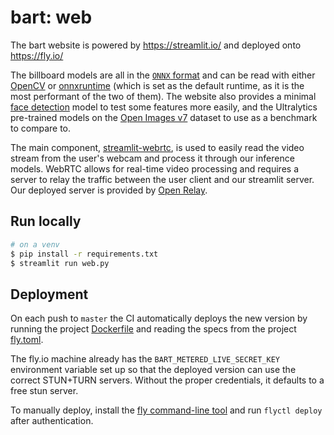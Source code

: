 # bart: web

The bart website is powered by https://streamlit.io/ and deployed onto https://fly.io/

The billboard models are all in the [`ONNX` format](https://onnx.ai/) and can be read with either [OpenCV](https://docs.opencv.org) or [onnxruntime](https://onnxruntime.ai/) (which is set as the default runtime, as it is the most performant of the two of them). The website also provides a minimal [face detection](https://pyimagesearch.com/2018/02/26/face-detection-with-opencv-and-deep-learning/) model to test some features more easily, and the Ultralytics pre-trained models on the [Open Images v7](https://docs.ultralytics.com/datasets/detect/open-images-v7/) dataset to use as a benchmark to compare to.

The main component, [streamlit-webrtc](https://github.com/whitphx/streamlit-webrtc), is used to easily read the video stream from the user's webcam and process it through our inference models. WebRTC allows for real-time video processing and requires a server to relay the traffic between the user client and our streamlit server. Our deployed server is provided by [Open Relay](https://www.metered.ca/tools/openrelay/).

## Run locally

```sh
# on a venv
$ pip install -r requirements.txt
$ streamlit run web.py
```

## Deployment

On each push to `master` the CI automatically deploys the new version by running the project [Dockerfile](../Dockerfile) and reading the specs from the project [fly.toml](../fly.toml).

The fly.io machine already has the `BART_METERED_LIVE_SECRET_KEY` environment variable set up so that the deployed version can use the correct STUN+TURN servers. Without the proper credentials, it defaults to a free stun server.

To manually deploy, install the [fly command-line tool](https://fly.io/docs/hands-on/install-flyctl/) and run `flyctl deploy` after authentication.
